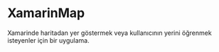# XamarinMap
Xamarinde haritadan yer göstermek veya kullanıcının yerini öğrenmek isteyenler için bir uygulama.
